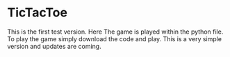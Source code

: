 # TicTacToe
This is the first test version. Here The game is played within the python file. To play the game simply download the code and play. 
This is a very simple version and updates are coming.

